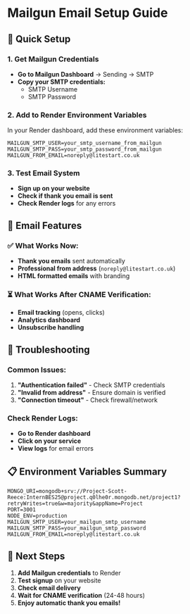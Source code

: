 # Mailgun Email Setup Guide

## 🚀 Quick Setup

### 1. Get Mailgun Credentials
- **Go to Mailgun Dashboard** → Sending → SMTP
- **Copy your SMTP credentials:**
  - SMTP Username
  - SMTP Password

### 2. Add to Render Environment Variables
In your Render dashboard, add these environment variables:

```
MAILGUN_SMTP_USER=your_smtp_username_from_mailgun
MAILGUN_SMTP_PASS=your_smtp_password_from_mailgun
MAILGUN_FROM_EMAIL=noreply@litestart.co.uk
```

### 3. Test Email System
- **Sign up on your website**
- **Check if thank you email is sent**
- **Check Render logs** for any errors

## 📧 Email Features

### ✅ What Works Now:
- **Thank you emails** sent automatically
- **Professional from address** (`noreply@litestart.co.uk`)
- **HTML formatted emails** with branding

### ⏳ What Works After CNAME Verification:
- **Email tracking** (opens, clicks)
- **Analytics dashboard**
- **Unsubscribe handling**

## 🔧 Troubleshooting

### Common Issues:
1. **"Authentication failed"** - Check SMTP credentials
2. **"Invalid from address"** - Ensure domain is verified
3. **"Connection timeout"** - Check firewall/network

### Check Render Logs:
- **Go to Render dashboard**
- **Click on your service**
- **View logs** for email errors

## 📋 Environment Variables Summary

```
MONGO_URI=mongodb+srv://Project-Scott-Reece:InternBES25@project.q0lhe0r.mongodb.net/project1?retryWrites=true&w=majority&appName=Project
PORT=3001
NODE_ENV=production
MAILGUN_SMTP_USER=your_mailgun_smtp_username
MAILGUN_SMTP_PASS=your_mailgun_smtp_password
MAILGUN_FROM_EMAIL=noreply@litestart.co.uk
```

## 🎯 Next Steps

1. **Add Mailgun credentials** to Render
2. **Test signup** on your website
3. **Check email delivery**
4. **Wait for CNAME verification** (24-48 hours)
5. **Enjoy automatic thank you emails!** 